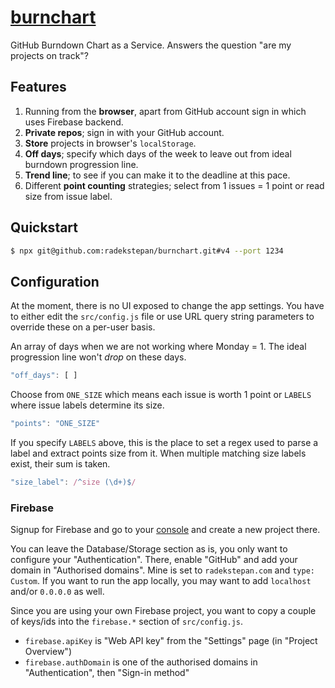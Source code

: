# [burnchart](https://burnchart.netlify.app)

GitHub Burndown Chart as a Service. Answers the question "are my projects on track"?

## Features

1. Running from the **browser**, apart from GitHub account sign in which uses Firebase backend.
1. **Private repos**; sign in with your GitHub account.
1. **Store** projects in browser's `localStorage`.
1. **Off days**; specify which days of the week to leave out from ideal burndown progression line.
1. **Trend line**; to see if you can make it to the deadline at this pace.
1. Different **point counting** strategies; select from 1 issues = 1 point or read size from issue label.

## Quickstart

```sh
$ npx git@github.com:radekstepan/burnchart.git#v4 --port 1234
```

## Configuration

At the moment, there is no UI exposed to change the app settings. You have to either edit the `src/config.js` file or use URL query string parameters to override these on a per-user basis.

An array of days when we are not working where Monday = 1. The ideal progression line won't _drop_ on these days.

```js
"off_days": [ ]
```

Choose from `ONE_SIZE` which means each issue is worth 1 point or `LABELS` where issue labels determine its size.

```js
"points": "ONE_SIZE"
```

If you specify `LABELS` above, this is the place to set a regex used to parse a label and extract points size from it. When multiple matching size labels exist, their sum is taken.

```js
"size_label": /^size (\d+)$/
```

### Firebase

Signup for Firebase and go to your [console](http://console.firebase.google.com) and create a new project there.

You can leave the Database/Storage section as is, you only want to configure your "Authentication". There, enable "GitHub" and add your domain in "Authorised domains". Mine is set to `radekstepan.com` and `type: Custom`. If you want to run the app locally, you may want to add `localhost` and/or `0.0.0.0` as well.

Since you are using your own Firebase project, you want to copy a couple of keys/ids into the `firebase.*` section of `src/config.js`.

- `firebase.apiKey` is "Web API key" from the "Settings" page (in "Project Overview")
- `firebase.authDomain` is one of the authorised domains in "Authentication", then "Sign-in method"
